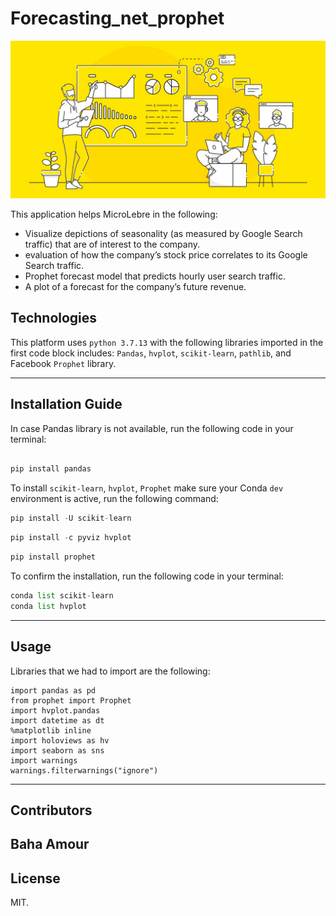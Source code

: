 # Forecasting_net_prophet

![An image for the header of the Repository](/Images/MecroLibre.png)

This application helps MicroLebre in the following:
- Visualize depictions of seasonality (as measured by Google Search traffic) that are of interest to the company.
- evaluation of how the company’s stock price correlates to its Google Search traffic.
- Prophet forecast model that predicts hourly user search traffic.
- A plot of a forecast for the company’s future revenue.




## Technologies
This platform uses `python 3.7.13` with the following libraries imported in the first code block includes: `Pandas`, `hvplot`, `scikit-learn`, `pathlib`, and Facebook `Prophet` library.

---
## Installation Guide 

In case Pandas library is not available, run the following code in your terminal:

```python

pip install pandas
```


To install `scikit-learn`, `hvplot`, `Prophet` make sure your Conda `dev` environment is active, run the following command:

```python
pip install -U scikit-learn
```

```python
pip install -c pyviz hvplot
```

```python
pip install prophet
```

To confirm the  installation, run the following code in your terminal:

```python
conda list scikit-learn
conda list hvplot
 ```
 
---

## Usage

Libraries that we had to import are the following:

```
import pandas as pd
from prophet import Prophet
import hvplot.pandas
import datetime as dt 
%matplotlib inline 
import holoviews as hv
import seaborn as sns
import warnings
warnings.filterwarnings("ignore")
```

---
## Contributors

Baha Amour
---

## License

MIT.